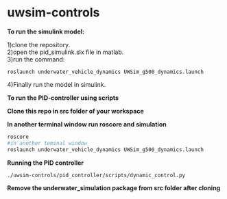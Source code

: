# uwsim-controls

**To run the simulink model:**

1)clone the repository.</br>
2)open the pid_simulink.slx file in matlab.</br>
3)run the command:
```
roslaunch underwater_vehicle_dynamics UWSim_g500_dynamics.launch
```
4)Finally run the model in simulink.</br>

**To run the PID-controller using scripts**

**Clone this repo in src folder of your workspace**

**In another terminal window run roscore and simulation**
```bash
roscore
#in another teminal window
roslaunch underwater_vehicle_dynamics UWSim_g500_dynamics.launch
```
**Running the PID controller**
```bash
./uwsim-controls/pid_controller/scripts/dynamic_control.py
```
**Remove the underwater_simulation package from src folder after cloning**
